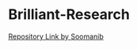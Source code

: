 # Brilliant-Research

[Repository Link by Soomanib ](https://github.com/Radhima/Brilliant-Cloud-Research-Project)
